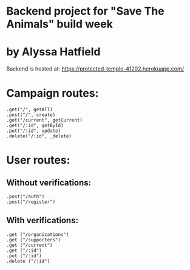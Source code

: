 # Backend project for "Save The Animals" build week

# by Alyssa Hatfield

Backend is hosted at: https://protected-temple-41202.herokuapp.com/

# Campaign routes:

    .get("/", getAll)
    .post("/", create)
    .get("/current", getCurrent)
    .get("/:id", getById)
    .put("/:id", update)
    .delete("/:id", _delete)

# User routes:

## Without verifications:

    .post("/auth")
    .post("/register")

## With verifications:

    .get ("/organizations")
    .get ("/supporters")
    .get ("/current")
    .get ("/:id")
    .put ("/:id")
    .delete ("/:id")
